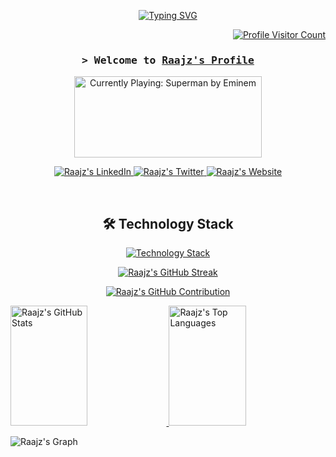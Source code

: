 <p align="center">
  <a href="https://github.com/raajz49">
    <img src="https://readme-typing-svg.herokuapp.com?font=Fira+Code&size=22&pause=1000&color=F75C7E&center=true&vCenter=true&width=440&lines=Software+Engineer;AI+Enthusiast;Open+Source+Contributor" alt="Typing SVG" />
  </a>
</p>

<p align="right">
  <a href="https://komarev.com/ghpvc/?username=raajz49&style=flat&color=F75C7E" target="_blank">
    <img src="https://komarev.com/ghpvc/?username=raajz49&label=Profile+Views&color=F75C7E" alt="Profile Visitor Count" />
  </a>
</p>

<div align="center">
  <h3><samp>&gt; Welcome to <b><a href="https://www.linkedin.com/in/rajkoirala/" target="_blank">Raajz's Profile</a></b></samp></h3>
</div>

<!-- Spotify Embed -->
<p align="center">
  <a href="https://www.youtube.com/watch?v=MKCyUe4syc4" target="_blank">
    <img src="https://raw.githubusercontent.com/trinib/spotify-github-profile/master/img/default.svg" height="130" width="300" alt="Currently Playing: Superman by Eminem" />
  </a>
</p>

<!-- Social Links -->
<p align="center">
  <a href="https://www.linkedin.com/in/rajkoirala/" target="_blank">
    <img src="https://img.shields.io/badge/LinkedIn-0077B5?style=for-the-badge&logo=linkedin&logoColor=white" alt="Raajz's LinkedIn" />
  </a>
  <a href="https://twitter.com/raajz49" target="_blank">
    <img src="https://img.shields.io/badge/Twitter-1DA1F2?style=for-the-badge&logo=twitter&logoColor=white" alt="Raajz's Twitter" />
  </a>
  <a href="https://www.rajkoirala.com.np/" target="_blank">
    <img src="https://img.shields.io/badge/Website-0D1117?style=for-the-badge&logo=google-chrome&logoColor=white" alt="Raajz's Website" />
  </a>
</p>
<br />

<h2 align="center">🛠️ Technology Stack</h2>
<p align="center">
  <a href="https://skillicons.dev">
    <img src="https://skillicons.dev/icons?i=nextjs,react,nodejs,express,mongodb,postgresql,redis,kafka,git,docker,aws,electron,typescript,prisma,selenium,workers,tailwind,vercel&perline=8" alt="Technology Stack" />
  </a>
</p>

<!-- GitHub Stats -->
<p align="center">
  <a href="https://github.com/raajz49">
    <img src="https://github-readme-streak-stats.herokuapp.com/?user=raajz49&theme=radical&border=F75C7E&background=0D1117" alt="Raajz's GitHub Streak" />
  </a>
</p>

<p align="center">
  <a href="https://github.com/raajz49">
    <img src="https://github-profile-summary-cards.vercel.app/api/cards/profile-details?username=raajz49&theme=radical" alt="Raajz's GitHub Contribution" />
  </a>
</p>

<a href="https://github.com/raajz49">
  <img alt="Raajz's GitHub Stats" src="https://denvercoder1-github-readme-stats.vercel.app/api?username=raajz49&show_icons=true&count_private=true&theme=react&border_color=F75C7E&bg_color=0D1117&title_color=F75C7E&icon_color=F8D866" height="192px" width="49.5%" />
  <img alt="Raajz's Top Languages" src="https://denvercoder1-github-readme-stats.vercel.app/api/top-langs/?username=raajz49&langs_count=8&layout=compact&theme=react&border_color=F75C7E&bg_color=0D1117&title_color=F75C7E&icon_color=F8D866" height="192px" width="49.5%" />
</a>
<br />

![Raajz's Graph](https://github-readme-activity-graph.vercel.app/graph?username=raajz49&custom_title=Raajz's%20GitHub%20Activity%20Graph&bg_color=0D1117&color=F75C7E&line=F75C7E&point=F75C7E&area_color=FFFFFF&title_color=FFFFFF&area=true)
